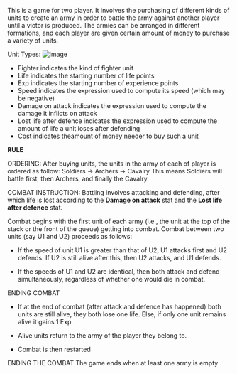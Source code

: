 This is a game for two player. It involves the purchasing of different kinds of units to create an army in order to battle the army against another player until a victor is produced. The armies can be arranged in different formations, and each player are given certain amount of money to purchase a variety of units. 

Unit Types: 
![image](https://user-images.githubusercontent.com/67167072/133466013-8a37f94c-f16e-4a6c-8100-79a9b9b381c0.png)

- Fighter indicates the kind of fighter unit 
- Life indicates the starting number of life points 
- Exp indicates the starting number of experience points 
- Speed indicates the expression used to compute its speed (which may be negative)
- Damage on attack indicates the expression used to compute the damage it inflicts on attack 
- Lost life after defence indicates the expression used to compute the amount of life a unit loses after defending 
- Cost indicates theamount of money needer to buy such a unit

**RULE**

ORDERING:
After buying units, the units in the army of each of player is ordered as follow: 
  Soldiers -> Archers -> Cavalry 
This means Soldiers will battle first, then Archers, and finally the Cavalry 

COMBAT INSTRUCTION:
Battling involves attacking and defending, after which life is lost according to the **Damage on attack** stat and the **Lost life after defence** stat. 

Combat begins with the first unit of each army (i.e., the unit at the top of the stack or the front of the queue) getting into combat. Combat between two units (say U1 and U2) proceeds as follows:  

- If the speed of unit U1 is greater than that of U2, U1 attacks first and U2 defends. If U2 is still alive after this, then U2 attacks, and U1 defends.

- If the speeds of U1 and U2 are identical, then both attack and defend simultaneously, regardless of whether one would die in combat.   


ENDING COMBAT
- If at the end of combat (after attack and defence has happened) both units are still alive, they both lose one life. Else, if only one unit remains alive it gains 1 Exp. 

- Alive units return to the army of the player they belong to.  

- Combat is then restarted 


ENDING THE COMBAT
The game ends when at least one army is empty



